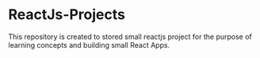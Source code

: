 # ReactJs-Projects
This repository is created to stored small reactjs project for the purpose of learning concepts and building small React  Apps.
